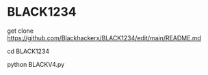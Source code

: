 # BLACK1234

get clone https://github.com/Blackhackerx/BLACK1234/edit/main/README.md

cd BLACK1234

python BLACKV4.py
